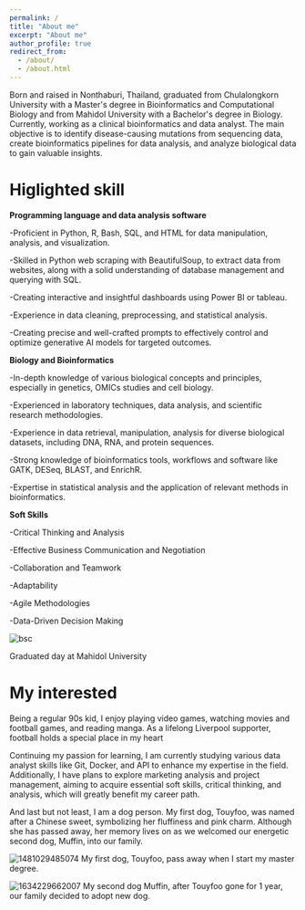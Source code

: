 ```yaml
---
permalink: /
title: "About me"
excerpt: "About me"
author_profile: true
redirect_from: 
  - /about/
  - /about.html
---
```


Born and raised in Nonthaburi, Thailand, graduated from Chulalongkorn University with a Master's degree in Bioinformatics and Computational Biology and from Mahidol University with a Bachelor's degree in Biology. Currently, working as a clinical bioinformatics and data analyst. The main objective is to identify disease-causing mutations from sequencing data, create bioinformatics pipelines for data analysis, and analyze biological data to gain valuable insights.

Higlighted skill
======
**Programming language and data analysis software**

-Proficient in Python, R, Bash, SQL, and HTML for data manipulation, analysis, and visualization.

-Skilled in Python web scraping with BeautifulSoup, to extract data from websites, along with a solid understanding of database management and querying with SQL.

-Creating interactive and insightful dashboards using Power BI or tableau.

-Experience in data cleaning, preprocessing, and statistical analysis.

-Creating precise and well-crafted prompts to effectively control and optimize generative AI models for targeted outcomes.

**Biology and Bioinformatics**

-In-depth knowledge of various biological concepts and principles, especially in genetics, OMICs studies and cell biology.

-Experienced in laboratory techniques, data analysis, and scientific research methodologies.

-Experience in data retrieval, manipulation, analysis for diverse biological datasets, including DNA, RNA, and protein sequences.

-Strong knowledge of bioinformatics tools, workflows and software like GATK, DESeq, BLAST, and EnrichR.

-Expertise in statistical analysis and the application of relevant methods in bioinformatics.


**Soft Skills**

-Critical Thinking and Analysis

-Effective Business Communication and Negotiation

-Collaboration and Teamwork

-Adaptability

-Agile Methodologies

-Data-Driven Decision Making

![bsc](https://github.com/manburst/JirachoteK.github.io/assets/68594551/1d38e83c-2399-4a46-99fe-733ff347b7d0)


Graduated day at Mahidol University

My interested
======
Being a regular 90s kid, I enjoy playing video games, watching movies and football games, and reading manga. As a lifelong Liverpool supporter, football holds a special place in my heart

Continuing my passion for learning, I am currently studying various data analyst skills like Git, Docker, and API to enhance my expertise in the field. Additionally, I have plans to explore marketing analysis and project management, aiming to acquire essential soft skills, critical thinking, and analysis, which will greatly benefit my career path.

And last but not least, I am a dog person. My first dog, Touyfoo, was named after a Chinese sweet, symbolizing her fluffiness and pink charm. Although she has passed away, her memory lives on as we welcomed our energetic second dog, Muffin, into our family.

![1481029485074](https://github.com/manburst/JirachoteK.github.io/assets/68594551/5d572565-ac9b-4d9b-92a1-f10d303a6324) My first dog, Touyfoo, pass away when I start my master degree.

![1634229662007](https://github.com/manburst/JirachoteK.github.io/assets/68594551/f693919f-ff9a-44b1-92c1-027d8d0bdf55) My second dog Muffin, after Touyfoo gone for 1 year, our family decided to adopt new dog.
